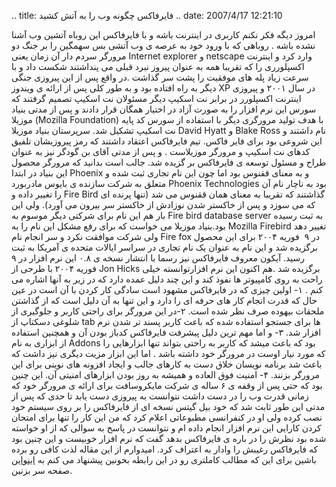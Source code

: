 .. title: فایرفاکس چگونه وب را به آتش کشید .. date: 2007/4/17 12:21:10

امروز دیگه فکر نکنم کاربری در اینترنت باشه و با فایرفاکس این روباه آتشین
وب آشنا نشده باشه . روباهی که با ورود خود به عرصه ی وب آتشی بس سهمگین را
بر جنگ دو مرورگر سردم دار آن زمان یعنی Internet explorer و netscape وارد
کرد و اینترنت اکسپلورری را که تقریبا همه به عنوان پیروز نبرد قبلی می
پنداشتند شکست داد و با سرعت زیاد پله های موفقیت را پشت سر گذاشت .در واقع
پس از این پیروزی جنگی دیگر به راه افتاده بود و به طور کلی پس از ارائه ی
ویندوز XP در سال ۲۰۰۱ و پیروزی اینترنت اکسپلورر در برابر نت اسکیپ دیگر
مسئولان نت اسکیپ تصمیم گرفتند که سورس این نرم افزار را به صورت آزاد در
اختیار همگان قرار دادند و پس از مدتی بنیاد موزیلا (Mozilla Foundation)
با هدف تولید مرورگری دیگر با استفاده از سورس کد پایه نت اسکیپ تشکیل شد.
سرپرستان بنیاد موزیلا David Hyatt و Blake Ross نام داشتند و این شروعی
بود برای فایر فاکس. تیم فایرفاکس اعتقاد داشتند که رمز پیروزیشان تلفیق
کدهای نت اسکیپ و مرورگر موزیلاست . و پس از مدتی آقای بن گودگر نیز به
عنوان طراح و مسئول توسعه ی فایرفاکس بر گزیده شد. جالب است بدانید که
مرورگر محصول این بنیاد در ابتدا Phoenix و به معنای ققنوس بود اما چون این
نام تجاری ثبت شده و متعلق به شرکت سازنده ی بایوس مادربورد Phoenix
Technologies بود به ناچار نام آن را تغییر داده و Fire Bird گذاشتند که
تقریبا به معنای همان ققنوس می شد (تنها پرنده ای که می سوزد و پس از
خاکستر شدن نوزادش از خاکستر سر بیرون می آورد). ولی این بار هم این نام
برای شرکتی دیگر موسوم به Fire bird database server به ثبت رسیده
بود.بنیاد موزیلا می خواست که برای رفع مشکل این نام را به Mozilla
Firebird تغییر دهد ولی شرکت موافقت نکرد و سر انجام نام Fire fox در ۹ 
فوریه ۲۰۰۴ برای این محصول برگزیده شد و این نام به عنوان یک نام تجاری در
سراسر ایالات متحده ی آمریکا به ثبت رسید. آیکون معروف فایرفاکس نیز رسما
با انتشار نسخه ی ۰.۸ این نرم افزار در ۹ فوریه ۲۰۰۴ با طرحی از Jon Hicks
برگزیده شد .هم اکنون این نرم افزارتوانسته خیلی راحت به روی کامپیوتر ها
نفوذ کند و این چند دلیل عمده دارد که در زیر به آنها اشاره می کنم . ۱-
اولین چیزی که در فایرفاکس مشهود است سادگی کار کردن با آن است در عین حال
که قدرت انجام کار های حرفه ای را دارد و این تنها به آن دلیل است که از
گذاشتن ملحقات بیهوده صرف نظر شده است. ۲-در این مرورگر برای راحتی کاربر و
جلوگیری از شلوغی دسکتاپ از tab ها برای جستجو استفاده شده که باعث کاربر
پسند تر شدن نرم افزار شد. ۳- و اما مهم ترین دلیل پیشرفت فایرفاکس کدباز
بودن آن و همچنین استفاده از ابزاری به نام Addons بود که باعث میشد که
کاربر به راحتی بتواند تنها ابزارهایی را که مورد نیار اوست در مرورگر خود
داشته باشد . اما این ابزار مزیت دیگری نیز داشت که باعث شد برنامه نویسان
خلاق دست به کارهای جالب و ایجاد افزونه های نوینی برای این مرورگر بزنند.
۴- امنیت فوق العاده و همیشه به روز بودن ابزارهای امنیتی آن. این چنین بود
که حتی پس از وقفه ی ۶ ساله ی شرکت مایکروسافت برای ارائه ی مرورگر خود که
زمانی قدرت وب را در دست داشت نتوانست به پیروزی دست یابد تا حدی که پس از
مدتی این طور ثابت شد که خود بیل گیتس نسخه ای از فایرفاکس را بر روی سیستم
خود نصب کرده ولی او در کنفرانسی مطبوعاتی اعلام کرد که من این کار را تنها
برای امتحان کردن کارایی این نرم افزار انجام داده ام و نتوانست در پاسخ به
سوالی که از او خواسته شده بود نظرش را در باره ی فایرفاکس بدهد گفت که نرم
افزار خوبیست و این چنین بود که فایرفاکس رغیبش را وادار به اعتراف کرد.
امیدوارم از این مقاله لذت کافی رو برده باشین برای این که مطالب کاملتری
رو در این رابطه بخونین پیشنهاد می کنم به
[این](http://fa.wikipedia.org/wiki/%C3%99%E2%80%A6%C3%99%CB%86%C3%98%C2%B2%C3%9B%C5%92%C3%99%E2%80%9E%C3%98%C2%A7_%C3%99%20%C3%98%C2%A7%C3%9B%C5%92%C3%98%C2%B1%C3%99%20%C3%98%C2%A7%C3%9A%C2%A9%C3%98%C2%B3)و[این](http://en.wikipedia.org/wiki/Firefox)
صفحه سر بزنین.
